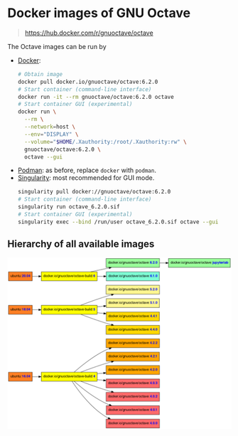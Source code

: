 # Docker images of GNU Octave

> https://hub.docker.com/r/gnuoctave/octave

The Octave images can be run by
- [Docker](https://www.docker.com/):
  ```sh
  # Obtain image
  docker pull docker.io/gnuoctave/octave:6.2.0
  # Start container (command-line interface)
  docker run -it --rm gnuoctave/octave:6.2.0 octave
  # Start container GUI (experimental)
  docker run \
    --rm \
    --network=host \
    --env="DISPLAY" \
    --volume="$HOME/.Xauthority:/root/.Xauthority:rw" \
    gnuoctave/octave:6.2.0 \
    octave --gui
  ```
- [Podman](https://podman.io/): as before, replace `docker` with `podman`.
- [Singularity](https://sylabs.io/singularity/): most recommended for GUI mode.
  ```sh
  singularity pull docker://gnuoctave/octave:6.2.0
  # Start container (command-line interface)
  singularity run octave_6.2.0.sif
  # Start container GUI (experimental)
  singularity exec --bind /run/user octave_6.2.0.sif octave --gui
  ```

## Hierarchy of all available images

![Image hierarchy.](doc/docker_image_hierachy.png)
